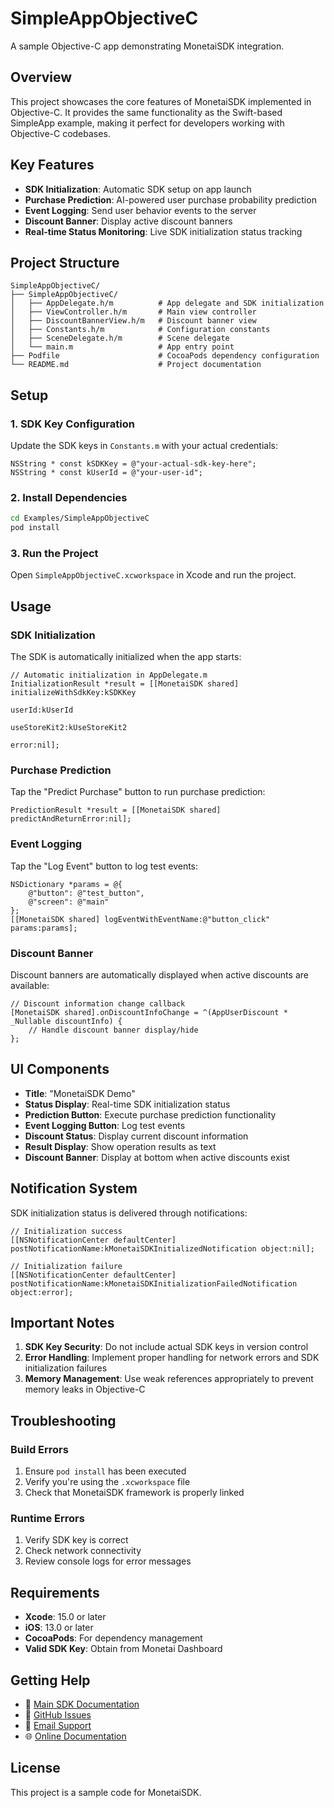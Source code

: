 # SimpleAppObjectiveC

A sample Objective-C app demonstrating MonetaiSDK integration.

## Overview

This project showcases the core features of MonetaiSDK implemented in Objective-C. It provides the same functionality as the Swift-based SimpleApp example, making it perfect for developers working with Objective-C codebases.

## Key Features

- **SDK Initialization**: Automatic SDK setup on app launch
- **Purchase Prediction**: AI-powered user purchase probability prediction
- **Event Logging**: Send user behavior events to the server
- **Discount Banner**: Display active discount banners
- **Real-time Status Monitoring**: Live SDK initialization status tracking

## Project Structure

```
SimpleAppObjectiveC/
├── SimpleAppObjectiveC/
│   ├── AppDelegate.h/m          # App delegate and SDK initialization
│   ├── ViewController.h/m       # Main view controller
│   ├── DiscountBannerView.h/m   # Discount banner view
│   ├── Constants.h/m            # Configuration constants
│   ├── SceneDelegate.h/m        # Scene delegate
│   └── main.m                   # App entry point
├── Podfile                      # CocoaPods dependency configuration
└── README.md                    # Project documentation
```

## Setup

### 1. SDK Key Configuration

Update the SDK keys in `Constants.m` with your actual credentials:

```objc
NSString * const kSDKKey = @"your-actual-sdk-key-here";
NSString * const kUserId = @"your-user-id";
```

### 2. Install Dependencies

```bash
cd Examples/SimpleAppObjectiveC
pod install
```

### 3. Run the Project

Open `SimpleAppObjectiveC.xcworkspace` in Xcode and run the project.

## Usage

### SDK Initialization

The SDK is automatically initialized when the app starts:

```objc
// Automatic initialization in AppDelegate.m
InitializationResult *result = [[MonetaiSDK shared] initializeWithSdkKey:kSDKKey
                                                                  userId:kUserId
                                                           useStoreKit2:kUseStoreKit2
                                                                  error:nil];
```

### Purchase Prediction

Tap the "Predict Purchase" button to run purchase prediction:

```objc
PredictionResult *result = [[MonetaiSDK shared] predictAndReturnError:nil];
```

### Event Logging

Tap the "Log Event" button to log test events:

```objc
NSDictionary *params = @{
    @"button": @"test_button",
    @"screen": @"main"
};
[[MonetaiSDK shared] logEventWithEventName:@"button_click" params:params];
```

### Discount Banner

Discount banners are automatically displayed when active discounts are available:

```objc
// Discount information change callback
[MonetaiSDK shared].onDiscountInfoChange = ^(AppUserDiscount * _Nullable discountInfo) {
    // Handle discount banner display/hide
};
```

## UI Components

- **Title**: "MonetaiSDK Demo"
- **Status Display**: Real-time SDK initialization status
- **Prediction Button**: Execute purchase prediction functionality
- **Event Logging Button**: Log test events
- **Discount Status**: Display current discount information
- **Result Display**: Show operation results as text
- **Discount Banner**: Display at bottom when active discounts exist

## Notification System

SDK initialization status is delivered through notifications:

```objc
// Initialization success
[[NSNotificationCenter defaultCenter] postNotificationName:kMonetaiSDKInitializedNotification object:nil];

// Initialization failure
[[NSNotificationCenter defaultCenter] postNotificationName:kMonetaiSDKInitializationFailedNotification object:error];
```

## Important Notes

1. **SDK Key Security**: Do not include actual SDK keys in version control
2. **Error Handling**: Implement proper handling for network errors and SDK initialization failures
3. **Memory Management**: Use weak references appropriately to prevent memory leaks in Objective-C

## Troubleshooting

### Build Errors

1. Ensure `pod install` has been executed
2. Verify you're using the `.xcworkspace` file
3. Check that MonetaiSDK framework is properly linked

### Runtime Errors

1. Verify SDK key is correct
2. Check network connectivity
3. Review console logs for error messages

## Requirements

- **Xcode**: 15.0 or later
- **iOS**: 13.0 or later
- **CocoaPods**: For dependency management
- **Valid SDK Key**: Obtain from Monetai Dashboard

## Getting Help

- 📖 [Main SDK Documentation](../../README.md)
- 🐛 [GitHub Issues](https://github.com/hayanmind/monetai-ios/issues)
- 📧 [Email Support](mailto:support@monetai.io)
- 🌐 [Online Documentation](https://docs.monetai.io)

## License

This project is a sample code for MonetaiSDK.
